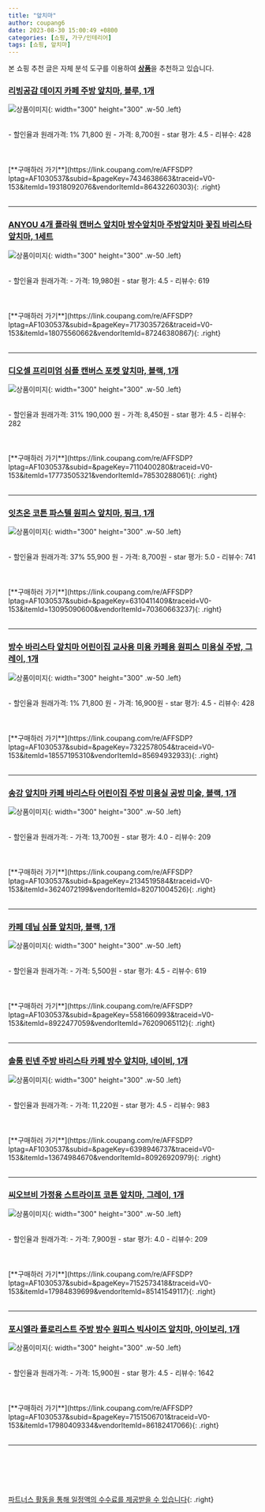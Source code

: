 ```yaml
---
title: "앞치마"
author: coupang6
date: 2023-08-30 15:00:49 +0800
categories: [쇼핑, 가구/인테리어]
tags: [쇼핑, 앞치마]
---
```


본 쇼핑 추천 글은 자체 분석 도구를 이용하여 [**상품**](https://link.coupang.com/a/bao1ui)을 추천하고 있습니다.

### [리빙공감 데이지 카페 주방 앞치마, 블루, 1개](https://link.coupang.com/re/AFFSDP?lptag=AF1030537&subid=&pageKey=7434638663&traceid=V0-153&itemId=19318092076&vendorItemId=86432260303)

![상품이미지](https://thumbnail8.coupangcdn.com/thumbnails/remote/230x230ex/image/vendor_inventory/fa49/a55b71ab9720b6d1cb9a7be1608ae734d36abb654a8d77caced47df8528e.jpg){: width="300" height="300" .w-50 .left}


<br>
- 할인율과 원래가격: 1%  71,800   원
- 가격: 8,700원
- star 평가: 4.5
- 리뷰수: 428
<br>
<br>
<br>
<br>
[**구매하러 가기**](https://link.coupang.com/re/AFFSDP?lptag=AF1030537&subid=&pageKey=7434638663&traceid=V0-153&itemId=19318092076&vendorItemId=86432260303){: .right}
<br>
<br>

---

### [ANYOU 4개 플라워 캔버스 앞치마 방수앞치마 주방앞치마 꽃집 바리스타 앞치마, 1세트](https://link.coupang.com/re/AFFSDP?lptag=AF1030537&subid=&pageKey=7173035726&traceid=V0-153&itemId=18075560662&vendorItemId=87246380867)

![상품이미지](https://thumbnail7.coupangcdn.com/thumbnails/remote/230x230ex/image/vendor_inventory/f8c9/9459379f8edbf78051cd66132a5ef7b2db8436954ce41c2633058214996d.jpg){: width="300" height="300" .w-50 .left}


<br>
- 할인율과 원래가격: 
- 가격: 19,980원
- star 평가: 4.5
- 리뷰수: 619
<br>
<br>
<br>
<br>
[**구매하러 가기**](https://link.coupang.com/re/AFFSDP?lptag=AF1030537&subid=&pageKey=7173035726&traceid=V0-153&itemId=18075560662&vendorItemId=87246380867){: .right}
<br>
<br>

---

### [디오셀 프리미엄 심플 캔버스 포켓 앞치마, 블랙, 1개](https://link.coupang.com/re/AFFSDP?lptag=AF1030537&subid=&pageKey=7110400280&traceid=V0-153&itemId=17773505321&vendorItemId=78530288061)

![상품이미지](https://thumbnail7.coupangcdn.com/thumbnails/remote/230x230ex/image/retail/images/9520408818532247-ce722b06-7f41-4166-b5a4-29f3106ca07a.jpg){: width="300" height="300" .w-50 .left}


<br>
- 할인율과 원래가격: 31%  190,000   원
- 가격: 8,450원
- star 평가: 4.5
- 리뷰수: 282
<br>
<br>
<br>
<br>
[**구매하러 가기**](https://link.coupang.com/re/AFFSDP?lptag=AF1030537&subid=&pageKey=7110400280&traceid=V0-153&itemId=17773505321&vendorItemId=78530288061){: .right}
<br>
<br>

---

### [잇츠온 코튼 파스텔 원피스 앞치마, 핑크, 1개](https://link.coupang.com/re/AFFSDP?lptag=AF1030537&subid=&pageKey=6310411409&traceid=V0-153&itemId=13095090600&vendorItemId=70360663237)

![상품이미지](https://thumbnail8.coupangcdn.com/thumbnails/remote/230x230ex/image/retail/images/1364559359362429-73bec633-e3a8-4e65-8a2b-4e827cbd7c63.jpg){: width="300" height="300" .w-50 .left}


<br>
- 할인율과 원래가격: 37%  55,900   원
- 가격: 8,700원
- star 평가: 5.0
- 리뷰수: 741
<br>
<br>
<br>
<br>
[**구매하러 가기**](https://link.coupang.com/re/AFFSDP?lptag=AF1030537&subid=&pageKey=6310411409&traceid=V0-153&itemId=13095090600&vendorItemId=70360663237){: .right}
<br>
<br>

---

### [방수 바리스타 앞치마 어린이집 교사용 미용 카페용 원피스 미용실 주방, 그레이, 1개](https://link.coupang.com/re/AFFSDP?lptag=AF1030537&subid=&pageKey=7322578054&traceid=V0-153&itemId=18557195310&vendorItemId=85694932933)

![상품이미지](https://thumbnail8.coupangcdn.com/thumbnails/remote/230x230ex/image/vendor_inventory/767d/735a161f23951c534c79057f1c65cdbc203e3719b895a6a7850de49b14c5.jpg){: width="300" height="300" .w-50 .left}


<br>
- 할인율과 원래가격: 1%  71,800   원
- 가격: 16,900원
- star 평가: 4.5
- 리뷰수: 428
<br>
<br>
<br>
<br>
[**구매하러 가기**](https://link.coupang.com/re/AFFSDP?lptag=AF1030537&subid=&pageKey=7322578054&traceid=V0-153&itemId=18557195310&vendorItemId=85694932933){: .right}
<br>
<br>

---

### [송강 앞치마 카페 바리스타 어린이집 주방 미용실 공방 미술, 블랙, 1개](https://link.coupang.com/re/AFFSDP?lptag=AF1030537&subid=&pageKey=2134519584&traceid=V0-153&itemId=3624072199&vendorItemId=82071004526)

![상품이미지](https://thumbnail7.coupangcdn.com/thumbnails/remote/230x230ex/image/vendor_inventory/3884/2feb56d5a8042be92d6089945ada47d76c587877e6809880212bec9cc4a6.jpg){: width="300" height="300" .w-50 .left}


<br>
- 할인율과 원래가격: 
- 가격: 13,700원
- star 평가: 4.0
- 리뷰수: 209
<br>
<br>
<br>
<br>
[**구매하러 가기**](https://link.coupang.com/re/AFFSDP?lptag=AF1030537&subid=&pageKey=2134519584&traceid=V0-153&itemId=3624072199&vendorItemId=82071004526){: .right}
<br>
<br>

---

### [카페 데님 심플 앞치마, 블랙, 1개](https://link.coupang.com/re/AFFSDP?lptag=AF1030537&subid=&pageKey=5581660993&traceid=V0-153&itemId=8922477059&vendorItemId=76209065112)

![상품이미지](https://thumbnail7.coupangcdn.com/thumbnails/remote/230x230ex/image/retail/images/2021/05/27/18/1/c21284c0-8abb-4fff-a94a-c20a75a4c7c9.jpg){: width="300" height="300" .w-50 .left}


<br>
- 할인율과 원래가격: 
- 가격: 5,500원
- star 평가: 4.5
- 리뷰수: 619
<br>
<br>
<br>
<br>
[**구매하러 가기**](https://link.coupang.com/re/AFFSDP?lptag=AF1030537&subid=&pageKey=5581660993&traceid=V0-153&itemId=8922477059&vendorItemId=76209065112){: .right}
<br>
<br>

---

### [솔룸 린넨 주방 바리스타 카페 방수 앞치마, 네이비, 1개](https://link.coupang.com/re/AFFSDP?lptag=AF1030537&subid=&pageKey=6398946737&traceid=V0-153&itemId=13674984670&vendorItemId=80926920979)

![상품이미지](https://thumbnail6.coupangcdn.com/thumbnails/remote/230x230ex/image/retail/images/2022/03/16/18/6/1026cd3b-5433-4998-b079-90b28fc838f9.jpg){: width="300" height="300" .w-50 .left}


<br>
- 할인율과 원래가격: 
- 가격: 11,220원
- star 평가: 4.5
- 리뷰수: 983
<br>
<br>
<br>
<br>
[**구매하러 가기**](https://link.coupang.com/re/AFFSDP?lptag=AF1030537&subid=&pageKey=6398946737&traceid=V0-153&itemId=13674984670&vendorItemId=80926920979){: .right}
<br>
<br>

---

### [씨오브비 가정용 스트라이프 코튼 앞치마, 그레이, 1개](https://link.coupang.com/re/AFFSDP?lptag=AF1030537&subid=&pageKey=7152573418&traceid=V0-153&itemId=17984839699&vendorItemId=85141549117)

![상품이미지](https://thumbnail10.coupangcdn.com/thumbnails/remote/230x230ex/image/retail/images/2023/02/21/21/2/18303169-5259-4fa9-bf9b-4c2acb68f1b1.png){: width="300" height="300" .w-50 .left}


<br>
- 할인율과 원래가격: 
- 가격: 7,900원
- star 평가: 4.0
- 리뷰수: 209
<br>
<br>
<br>
<br>
[**구매하러 가기**](https://link.coupang.com/re/AFFSDP?lptag=AF1030537&subid=&pageKey=7152573418&traceid=V0-153&itemId=17984839699&vendorItemId=85141549117){: .right}
<br>
<br>

---

### [포시엘라 플로리스트 주방 방수 원피스 빅사이즈 앞치마, 아이보리, 1개](https://link.coupang.com/re/AFFSDP?lptag=AF1030537&subid=&pageKey=7151506701&traceid=V0-153&itemId=17980409334&vendorItemId=86182417066)

![상품이미지](https://thumbnail8.coupangcdn.com/thumbnails/remote/230x230ex/image/retail/images/2023/06/05/9/9/ce02f058-48ef-42fb-88f5-dc6912b92d71.jpg){: width="300" height="300" .w-50 .left}


<br>
- 할인율과 원래가격: 
- 가격: 15,900원
- star 평가: 4.5
- 리뷰수: 1642
<br>
<br>
<br>
<br>
[**구매하러 가기**](https://link.coupang.com/re/AFFSDP?lptag=AF1030537&subid=&pageKey=7151506701&traceid=V0-153&itemId=17980409334&vendorItemId=86182417066){: .right}
<br>
<br>

---
<br><br><br><br><br> [파트너스 활동을 통해 일정액의 수수료를 제공받을 수 있습니다](https://link.coupang.com/a/bao1ui){: .right}